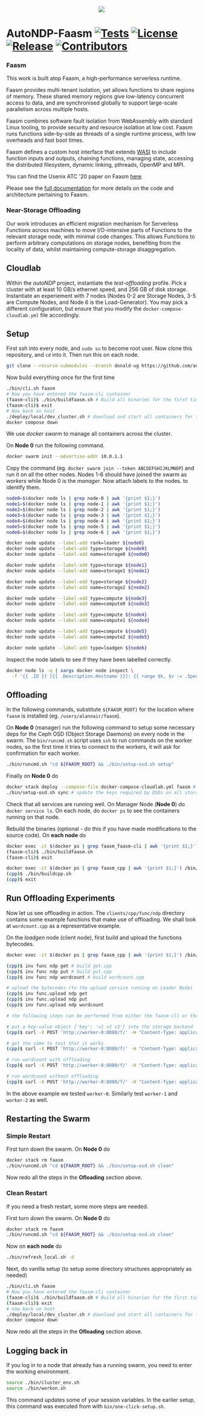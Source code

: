 <div align="center">
<img src="https://raw.githubusercontent.com/faasm/faasm/main/faasm_logo.png"></img>
</div>

# AutoNDP-Faasm [![Tests](https://github.com/faasm/faasm/workflows/Tests/badge.svg?branch=main)](https://github.com/faasm/faasm/actions)  [![License](https://img.shields.io/github/license/faasm/faasm.svg)](https://github.com/faasm/faasm/blob/main/LICENSE.md)  [![Release](https://img.shields.io/github/release/faasm/faasm.svg)](https://github.com/faasm/faasm/releases/)  [![Contributors](https://img.shields.io/github/contributors/faasm/faasm.svg)](https://github.com/faasm/faasm/graphs/contributors/)


### Faasm

This work is built atop Faasm, a high-performance serverless runtime.

Faasm provides multi-tenant isolation, yet allows functions to share regions of
memory. These shared memory regions give low-latency concurrent access to data,
and are synchronised globally to support large-scale parallelism across multiple
hosts.

Faasm combines software fault isolation from WebAssembly with standard Linux
tooling, to provide security and resource isolation at low cost. Faasm runs
functions side-by-side as threads of a single runtime process, with low
overheads and fast boot times.

Faasm defines a custom host interface that extends [WASI](https://wasi.dev/) to
include function inputs and outputs, chaining functions, managing state,
accessing the distributed filesystem, dynamic linking, pthreads, OpenMP and MPI.

You can find the Usenix ATC '20 paper on Faasm [here](https://www.usenix.org/conference/atc20/presentation/shillaker).

Please see the [full documentation](https://faasm.readthedocs.io/en/latest/) for
more details on the code and architecture pertaining to Faasm.

### Near-Storage Offloading

Our work introduces an efficient migration mechanism for Serverless Functions across machines to move I/O-intensive parts of Functions to the relevant storage node, with minimal code changes. 
This allows Functions to perform arbitrary computations on storage nodes, benefiting from the locality of data, whilst maintaining compute-storage disaggregation.

## Cloudlab

Within the *autoNDP* project, instantiate the *test-offloading* profile. 
Pick a cluster with at least 10 GB/s ethernet speed, and 256 GB of disk storage.
Instantiate an experiement with 7 nodes (Nodes 0-2 are Storage Nodes, 3-5 are Compute Nodes, and Node 6 is the Load-Generator).
You may pick a different configuration, but ensure that you modify the `docker-compose-cloudlab.yml` file accordingly.

## Setup

First ssh into every node, and `sudo su` to become root user.
Now clone this repository, and `cd` into it.
Then run this on each node.

```bash
git clone --recurse-submodules --branch donald-ug https://github.com/auto-ndp/faasm.git && cd faasm && source ./bin/one-click-setup.sh
```

Now build everything once for the first time
```bash
./bin/cli.sh faasm
# Now you have entered the faasm-cli container
(faasm-cli)$ ./bin/buildfaasm.sh # Build all binaries for the first time
(faasm-cli)$ exit
# Now back on host
./deploy/local/dev_cluster.sh # download and start all containers for the first time
docker compose down
```
We use *docker swarm* to manage all containers across the cluster.

On **Node 0** run the following command.
```bash
docker swarm init --advertise-addr 10.0.1.1
```

Copy the command (eg. `docker swarm join --token ABCDEFGHIJKLMNOP`) and run it on all the other nodes.
Nodes 1-6 should have joined the swarm as *workers* while Node 0 is the *manager*.
Now attach labels to the nodes. to identify them.

```bash
node0=$(docker node ls | grep node-0 | awk '{print $1;}')
node1=$(docker node ls | grep node-1 | awk '{print $1;}')
node2=$(docker node ls | grep node-2 | awk '{print $1;}')
node3=$(docker node ls | grep node-3 | awk '{print $1;}')
node4=$(docker node ls | grep node-4 | awk '{print $1;}')
node5=$(docker node ls | grep node-5 | awk '{print $1;}')
node6=$(docker node ls | grep node-6 | awk '{print $1;}')

docker node update --label-add rank=leader ${node0}
docker node update --label-add type=storage ${node0}
docker node update --label-add name=storage0 ${node0}

docker node update --label-add type=storage ${node1}
docker node update --label-add name=storage1 ${node1}

docker node update --label-add type=storage ${node2}
docker node update --label-add name=storage2 ${node2}

docker node update --label-add type=compute ${node3}
docker node update --label-add name=compute0 ${node3}

docker node update --label-add type=compute ${node4}
docker node update --label-add name=compute1 ${node4}

docker node update --label-add type=compute ${node5}
docker node update --label-add name=compute2 ${node5}

docker node update --label-add type=loadgen ${node6}
```

Inspect the node labels to see if they have been labelled correctly.
```bash
docker node ls -q | xargs docker node inspect \
  -f '{{ .ID }} [{{ .Description.Hostname }}]: {{ range $k, $v := .Spec.Labels }}{{ $k }}={{ $v }} {{end}}'
```
## Offloading

In the following commands, substitute `${FAASM_ROOT}` for the location where `faasm` is installed (eg. `/users/alannair/faasm`).

On **Node 0** (manager) run the following command to setup some necessary deps for the Ceph OSD (Object Storage Daemons) on every node in the swarm.
The `bin/runcmd.sh` script uses `ssh` to run commands on the worker nodes, so the first time it tries to connect to the workers, it will ask for confirmation for each worker.

```bash
./bin/runcmd.sh "cd ${FAASM_ROOT} && ./bin/setup-osd.sh setup"
```
Finally on **Node 0** do
```bash
docker stack deploy --compose-file docker-compose-cloudlab.yml faasm # deploy the swarm
./bin/setup-osd.sh sync # update the keys required by OSDs on all storage nodes
```

Check that all services are running well.
On Manager Node (**Node 0**) do `docker service ls`.
On each node, do `docker ps` to see the containers running on that node.

Rebuild the binaries (optional - do this if you have made modifications to the source code).
On **each node** do
```bash
docker exec -it $(docker ps | grep faasm_faasm-cli | awk '{print $1;}') /bin/bash # enter faasm-cli
(faasm-cli)$ ./bin/buildfaasm.sh
(faasm-cli)$ exit

docker exec -it $(docker ps | grep faasm_cpp | awk '{print $1;}') /bin/bash # enter faasm-cpp
(cpp)$ ./bin/buildcpp.sh
(cpp)$ exit
```

## Run Offloading Experiments

Now let us see offloading in action.
The `clients/cpp/func/ndp` directory contains some example functions that make use of offloading.
We shall look at `wordcount.cpp` as a representative example.

On the *loadgen* node (client node), first build and upload the functions bytecodes.
```bash
docker exec -it $(docker ps | grep faasm_cpp | awk '{print $1;}') /bin/bash # enter faasm-cpp

(cpp)$ inv func ndp get # build get.cpp
(cpp)$ inv func ndp put # build put.cpp
(cpp)$ inv func ndp wordcount # build wordcount.cpp

# upload the bytecodes (to the upload service running on Leader Node)
(cpp)$ inv func.upload ndp get
(cpp)$ inv func.upload ndp put
(cpp)$ inv func.upload ndp wordcount

# the following steps can be performed from either the faasm-cli or the cpp container on the loadgen node

# put a key-value object {'key': 'v1 v2 v3'} into the storage backend
(cpp)$ curl -X POST 'http://worker-0:8080/f/' -H "Content-Type: application/json" -d '{"async": false, "user": "ndp", "function": "put", "input_data": "key v1 v2 v3"}'

# get the same to test that it works
(cpp)$ curl -X POST 'http://worker-0:8080/f/' -H "Content-Type: application/json" -d '{"async": false, "user": "ndp", "function": "get", "input_data": "key"}'

# run wordcount with offloading
(cpp)$ curl -X POST 'http://worker-0:8080/f/' -H "Content-Type: application/json" -d '{"async": false, "user": "ndp", "function": "wordcount", "input_data": "key"}'

# run wordcount without offloading
(cpp)$ curl -X POST 'http://worker-0:8080/f/' -H "Content-Type: application/json" -d '{"async": false, "user": "ndp", "function": "wordcount", "input_data": "key", "forbid_ndp": true}'
```
In the above example we tested `worker-0`.
Similarly test `worker-1` and `worker-2` as well.

## Restarting the Swarm

### Simple Restart

First turn down the swarm. On **Node 0** do
```bash
docker stack rm faasm
./bin/runcmd.sh "cd ${FAASM_ROOT} && ./bin/setup-osd.sh clean"
```
Now redo all the steps in the **Ofloading** section above.

### Clean Restart

If you need a fresh restart, some more steps are needed.

First turn down the swarm. On **Node 0** do
```bash
docker stack rm faasm
./bin/runcmd.sh "cd ${FAASM_ROOT} && ./bin/setup-osd.sh clean"
```

Now on **each node** do
```bash
./bin/refresh_local.sh -d
```

Next, do vanilla setup (to setup some directory structures appropriately as needed)

```bash
./bin/cli.sh faasm
# Now you have entered the faasm-cli container
(faasm-cli)$ ./bin/buildfaasm.sh # Build all binaries for the first time
(faasm-cli)$ exit
# now back on host
./deploy/local/dev_cluster.sh # download and start all containers for the first time
docker compose down
```

Now redo all the steps in the **Ofloading** section above.

## Logging back in

If you log in to a node that already has a running swarm, you need to enter the working environment.
```bash
source ./bin/cluster_env.sh
source ./bin/workon.sh
```

This command updates some of your session variables.
In the earlier setup, this command was executed from with `bin/one-click-setup.sh`.
